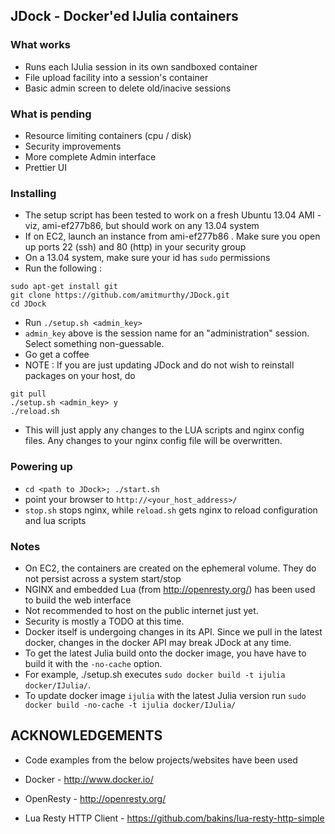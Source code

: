 ## JDock - Docker'ed IJulia containers

### What works

- Runs each IJulia session in its own sandboxed container
- File upload facility into a session's container
- Basic admin screen to delete old/inacive sessions

### What is pending
- Resource limiting containers (cpu / disk)
- Security improvements
- More complete Admin interface
- Prettier UI


### Installing

- The setup script has been tested to work on a fresh Ubuntu 13.04 AMI - viz, ami-ef277b86, but should work on any 13.04 system
- If on EC2, launch an instance from ami-ef277b86 . Make sure you open up ports 22 (ssh) and 80 (http) in your security group 
- On a 13.04 system, make sure your id has `sudo` permissions
- Run the following :
```
sudo apt-get install git
git clone https://github.com/amitmurthy/JDock.git
cd JDock
```
- Run `./setup.sh <admin_key>` 
- `admin_key` above is the session name for an "administration" session. Select something non-guessable.
- Go get a coffee
- NOTE : If you are just updating JDock and do not wish to reinstall packages on your host, do
```
git pull
./setup.sh <admin_key> y
./reload.sh
```

- This will just apply any changes to the LUA scripts and nginx config files. Any changes to your nginx config file will be overwritten.


### Powering up

- `cd <path to JDock>; ./start.sh`
- point your browser to `http://<your_host_address>/`
- `stop.sh` stops nginx, while `reload.sh` gets nginx to reload configuration and lua scripts 




### Notes

- On EC2, the containers are created on the ephemeral volume. They do not persist across a system start/stop
- NGINX and embedded Lua (from http://openresty.org/) has been used to build the web interface
- Not recommended to host on the public internet just yet. 
- Security is mostly a TODO at this time.
- Docker itself is undergoing changes in its API. Since we pull in the latest docker, changes in the docker API may break JDock at any time.
- To get the latest Julia build onto the docker image, you have have to build it with the `-no-cache` option. 
- For example, ./setup.sh executes `sudo docker build -t ijulia docker/IJulia/`. 
- To update docker image `ijulia` with the latest Julia version run `sudo docker build -no-cache -t ijulia docker/IJulia/`
  
## ACKNOWLEDGEMENTS 

- Code examples from the below projects/websites have been used

- Docker - http://www.docker.io/
- OpenResty - http://openresty.org/
- Lua Resty HTTP Client - https://github.com/bakins/lua-resty-http-simple
